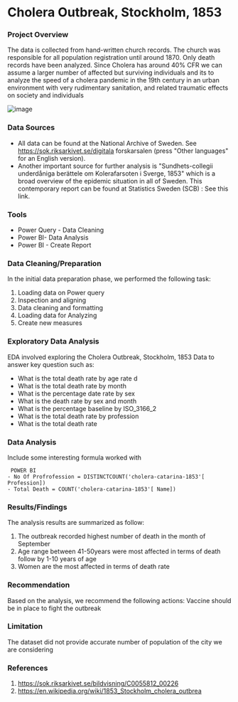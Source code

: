 # Cholera Outbreak, Stockholm, 1853

### Project Overview

The data is collected from hand-written church records. The church was responsible for all population 
registration until around 1870. Only death records have been analyzed. Since Cholera has around 40% CFR we 
can assume a larger number of affected but surviving individuals and its to analyze the speed of a cholera pandemic in the 19th 
century in an urban environment with very rudimentary sanitation, and related traumatic effects on society 
and individuals


![image](https://github.com/user-attachments/assets/8b0f5aea-2946-4236-aa3a-b92080decbea)





### Data Sources

- All data can be found at the National Archive of Sweden. See https://sok.riksarkivet.se/digitala forskarsalen (press "Other languages" for an English version).
- Another important source for further analysis is "Sundhets-collegii underdåniga berättele om 
Kolerafarsoten i Sverge, 1853" which is a broad overview of the epidemic situation in all of Sweden. 
This contemporary report can be found at Statistics Sweden (SCB) : See this link.

### Tools 

- Power Query - Data Cleaning
- Power BI- Data Analysis
- Power BI - Create Report

### Data Cleaning/Preparation

In the initial data preparation phase, we performed the following task:

1. Loading data on Power query
2. Inspection and aligning 
3. Data cleaning and formatting
4. Loading data for Analyzing
5. Create new measures 

### Exploratory Data Analysis

EDA involved exploring the Cholera Outbreak, Stockholm, 1853 Data to answer key question such as:

- What is the total death rate by age rate d
- What is the total death rate by month
- What is the percentage date rate by sex
- What is the death rate by sex and month
- What is the percentage baseline by ISO_3166_2
- What is the total death rate by profession
- What is the total death rate


### Data Analysis

Include some interesting formula worked with

```
 POWER BI
- No Of Profrofession = DISTINCTCOUNT('cholera-catarina-1853'[ Profession])
- Total Death = COUNT('cholera-catarina-1853'[ Name])

```

### Results/Findings

The analysis results are summarized as follow:
1. The outbreak recorded highest number of death in the month of September 
2. Age range between 41-50years were most affected in terms of death follow by 1-10 years of age
3. Women are the most affected in terms of death rate 
 

### Recommendation

Based on the analysis, we recommend the following actions:
Vaccine should be in place to fight the outbreak 

### Limitation

The dataset did not provide accurate number of population of the city we are considering 


### References

1. https://sok.riksarkivet.se/bildvisning/C0055812_00226 
2. https://en.wikipedia.org/wiki/1853_Stockholm_cholera_outbrea
